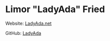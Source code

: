 # Limor "LadyAda" Fried

Website: [LadyAda.net](LadyAda.net)

GitHub: [LadyAda](https://GitHub.com/LadyAda)
